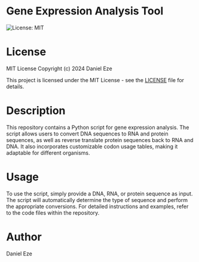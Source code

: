 # Gene Expression Analysis Tool 
![License: MIT](https://img.shields.io/badge/License-MIT-green.svg)

# License
MIT License
Copyright (c) 2024 Daniel Eze

This project is licensed under the MIT License - see the [LICENSE](LICENSE) file for details.

# Description
This repository contains a Python script for gene expression analysis. The script allows users to convert DNA sequences to RNA and protein sequences, as well as reverse translate protein sequences back to RNA and DNA. It also incorporates customizable codon usage tables, making it adaptable for different organisms.

# Usage
To use the script, simply provide a DNA, RNA, or protein sequence as input. The script will automatically determine the type of sequence and perform the appropriate conversions. For detailed instructions and examples, refer to the code files within the repository.

# Author
Daniel Eze
